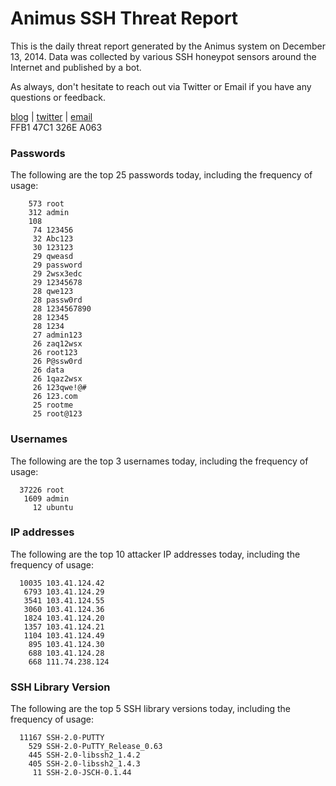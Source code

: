 # Animus SSH Threat Report

This is the daily threat report generated by the Animus system on December 13, 2014. Data was collected by various SSH honeypot sensors around the Internet and published by a bot.  

As always, don't hesitate to reach out via Twitter or Email if you have any questions or feedback.  

[blog](http://morris.guru) | [twitter](https://twitter.com/andrew___morris) | [email](mailto:andrew@morris.guru)  
FFB1 47C1 326E A063  
### Passwords
The following are the top 25 passwords today, including the frequency of usage:
```
    573 root
    312 admin
    108 
     74 123456
     32 Abc123
     30 123123
     29 qweasd
     29 password
     29 2wsx3edc
     29 12345678
     28 qwe123
     28 passw0rd
     28 1234567890
     28 12345
     28 1234
     27 admin123
     26 zaq12wsx
     26 root123
     26 P@ssw0rd
     26 data
     26 1qaz2wsx
     26 123qwe!@#
     26 123.com
     25 rootme
     25 root@123
```

### Usernames
The following are the top 3 usernames today, including the frequency of usage:
```
  37226 root
   1609 admin
     12 ubuntu
```

### IP addresses
The following are the top 10 attacker IP addresses today, including the frequency of usage:
```
  10035 103.41.124.42
   6793 103.41.124.29
   3541 103.41.124.55
   3060 103.41.124.36
   1824 103.41.124.20
   1357 103.41.124.21
   1104 103.41.124.49
    895 103.41.124.30
    688 103.41.124.28
    668 111.74.238.124
```

### SSH Library Version
The following are the top 5 SSH library versions today, including the frequency of usage:
```
  11167 SSH-2.0-PUTTY
    529 SSH-2.0-PuTTY_Release_0.63
    445 SSH-2.0-libssh2_1.4.2
    405 SSH-2.0-libssh2_1.4.3
     11 SSH-2.0-JSCH-0.1.44
```
